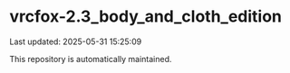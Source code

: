 # vrcfox-2.3_body_and_cloth_edition

Last updated: 2025-05-31 15:25:09

This repository is automatically maintained.
